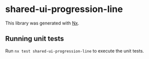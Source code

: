# shared-ui-progression-line

This library was generated with [Nx](https://nx.dev).

## Running unit tests

Run `nx test shared-ui-progression-line` to execute the unit tests.
